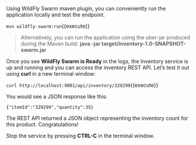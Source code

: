 Using WildFly Swarm maven plugin, you can conveniently run the application locally and test the endpoint.

`mvn wildfly-swarm:run`{{execute}}

> Alternatively, you can run the application using the uber-jar produced during the Maven build: **java -jar target/inventory-1.0-SNAPSHOT-swarm.jar**

Once you see **WildFly Swarm is Ready** in the logs, the Inventory service is up and running and you can access the 
inventory REST API. Let’s test it out using **curl** in a new terminal window:

`curl http://localhost:9001/api/inventory/329299`{{execute}}

You would see a JSON response like this:
```
{"itemId":"329299","quantity":35}
```

The REST API returned a JSON object representing the inventory count for this product. Congratulations!

Stop the service by pressing **CTRL-C** in the terminal window.